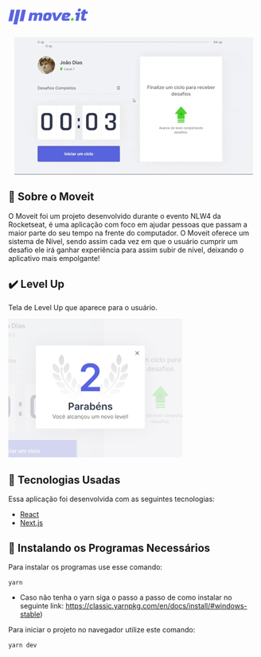 # <img src="github/logo-full.svg" alt="moveit logo" width="160px"/>

<center ><img src="github/gifmoveit.gif" alt="moveit gif"/></center>

## 📒 Sobre o Moveit
  O Moveit foi um projeto desenvolvido durante o evento NLW4 da Rocketseat, é
  uma aplicação com foco em ajudar pessoas que passam a maior parte do seu tempo 
  na frente do computador. O Moveit oferece um sistema de Nível, sendo assim cada
  vez em que o usuário cumprir um desafio ele irá ganhar experiência para assim
  subir de nível, deixando o aplicativo mais empolgante!
  
## ✔️ Level Up
  <p>Tela de Level Up que aparece para o usuário.</p>
  <img src="github/levelup.png" alt="levelup" width="350px"/>

## 🌟 Tecnologias Usadas
  Essa aplicação foi desenvolvida com as seguintes tecnologias:
  
  - [React](https://reactjs.org/)
  - [Next.js](https://nextjs.org/)

## 💾 Instalando os Programas Necessários
  Para instalar os programas use esse comando:
  ```
  yarn
  ```
  - Caso não tenha o yarn siga o passo a passo de como instalar no seguinte link: https://classic.yarnpkg.com/en/docs/install/#windows-stable)

  Para iniciar o projeto no navegador utilize este comando:
  ```
  yarn dev
  ```
